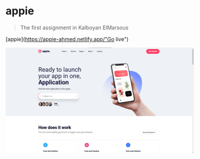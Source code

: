 # appie
>The first assignment in Kalboyan ElMarsous

[appie](https://appie-ahmed.netlify.app/"Go live")

![appie image](img/Markdown-img.png)
